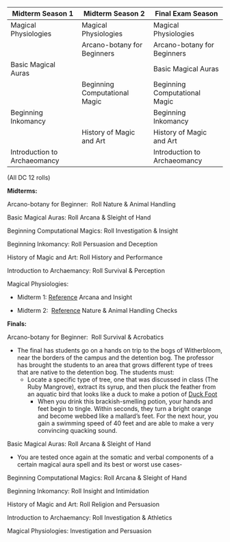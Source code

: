 
| Midterm Season 1             | Midterm Season 2              | Final Exam Season             |
| ---------------------------- | ----------------------------- | ----------------------------- |
| Magical Physiologies         | Magical Physiologies          | Magical Physiologies          |
|                              | Arcano-botany for Beginners   | Arcano-botany for Beginners   |
| Basic Magical Auras          |                               | Basic Magical Auras           |
|                              | Beginning Computational Magic | Beginning Computational Magic |
| Beginning Inkomancy          |                               | Beginning Inkomancy           |
|                              | History of Magic and Art      | History of Magic and Art      |
| Introduction to Archaeomancy |                               | Introduction to Archaeomancy  |
(All DC 12 rolls)

**Midterms:**  

Arcano-botany for Beginner:  Roll Nature & Animal Handling  

Basic Magical Auras: Roll Arcana & Sleight of Hand  

Beginning Computational Magics: Roll Investigation & Insight

Beginning Inkomancy: Roll Persuasion and Deception

History of Magic and Art: Roll History and Performance

Introduction to Archaemancy: Roll Survival & Perception

Magical Physiologies:

- Midterm 1: [Reference](https://5e.tools/adventure.html#SCC-CK:~:text=the%20Testing%20phase.-,Testing%20Phase,-p73) Arcana and Insight  
    
- Midterm 2:  [Reference](https://5e.tools/adventure.html#SCC-CK:~:text=the%20Testing%20phase.-,Testing%20Phase,-p78) Nature & Animal Handling Checks

**Finals:**  

Arcano-botany for Beginner:  Roll Survival & Acrobatics  

- The final has students go on a hands on trip to the bogs of Witherbloom, near the borders of the campus and the detention bog. The professor has brought the students to an area that grows different type of trees that are native to the detention bog. The students must:
	- Locate a specific type of tree, one that was discussed in class (The Ruby Mangrove), extract its syrup, and then pluck the feather from an aquatic bird that looks like a duck to make a potion of [Duck Foot](https://www.dndbeyond.com/magic-items/9853567-duck-foot)
		- When you drink this brackish-smelling potion, your hands and feet begin to tingle. Within seconds, they turn a bright orange and become webbed like a mallard’s feet. For the next hour, you gain a swimming speed of 40 feet and are able to make a very convincing quacking sound.

Basic Magical Auras: Roll Arcana & Sleight of Hand  
- You are tested once again at the somatic and verbal components of a certain magical aura spell and its best or worst use cases- 

Beginning Computational Magics: Roll Arcana & Sleight of Hand  

Beginning Inkomancy: Roll Insight and Intimidation  

History of Magic and Art: Roll Religion and Persuasion

Introduction to Archaemancy: Roll Investigation & Athletics  

Magical Physiologies: Investigation and Persuasion